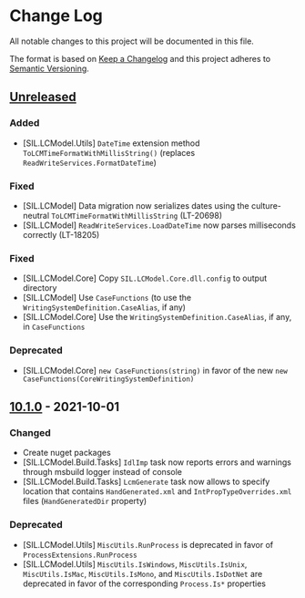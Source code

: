 # Change Log

All notable changes to this project will be documented in this file.

The format is based on [Keep a Changelog](http://keepachangelog.com/)
and this project adheres to [Semantic Versioning](http://semver.org/).

<!-- Available types of changes:
### Added
### Changed
### Fixed
### Deprecated
### Removed
### Security
-->

## [Unreleased]

### Added

- [SIL.LCModel.Utils] `DateTime` extension method `ToLCMTimeFormatWithMillisString()` (replaces `ReadWriteServices.FormatDateTime`)

### Fixed

- [SIL.LCModel] Data migration now serializes dates using the culture-neutral `ToLCMTimeFormatWithMillisString` (LT-20698)
- [SIL.LCModel] `ReadWriteServices.LoadDateTime` now parses milliseconds correctly (LT-18205)

### Fixed

- [SIL.LCModel.Core] Copy `SIL.LCModel.Core.dll.config` to output directory
- [SIL.LCModel] Use `CaseFunctions` (to use the `WritingSystemDefinition.CaseAlias`, if any)
- [SIL.LCModel.Core] Use the `WritingSystemDefinition.CaseAlias`, if any, in `CaseFunctions`

### Deprecated

- [SIL.LCModel.Core] `new CaseFunctions(string)` in favor of the new `new CaseFunctions(CoreWritingSystemDefinition)`

## [10.1.0] - 2021-10-01

### Changed

- Create nuget packages
- [SIL.LCModel.Build.Tasks] `IdlImp` task now reports errors and warnings through msbuild logger
  instead of console
- [SIL.LCModel.Build.Tasks] `LcmGenerate` task now allows to specify location that contains
  `HandGenerated.xml` and `IntPropTypeOverrides.xml` files (`HandGeneratedDir` property)

### Deprecated

- [SIL.LCModel.Utils] `MiscUtils.RunProcess` is deprecated in favor of
  `ProcessExtensions.RunProcess`
- [SIL.LCModel.Utils] `MiscUtils.IsWindows`, `MiscUtils.IsUnix`, `MiscUtils.IsMac`,
  `MiscUtils.IsMono`, and `MiscUtils.IsDotNet` are deprecated in favor of the corresponding
  `Process.Is*` properties

[Unreleased]: https://github.com/sillsdev/liblcm/compare/v10.1.0...develop
[10.1.0]: https://github.com/sillsdev/liblcm/compare/v9.0.0...v10.1.0